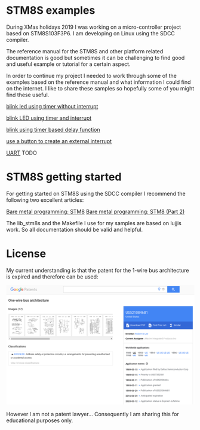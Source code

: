 # STM8S examples

During XMas holidays 2019 I was working on a micro-controller project based on STM8S103F3P6. I am developing on Linux using the SDCC compiler. 

The reference manual for the STM8S and other platform related documentation is good but sometimes it can be challenging to find good and useful example or tutorial for a certain aspect.

In order to continue my project I needed to work through some of the examples based on the reference manual and what information I could find on the internet. I like to share these samples so hopefully some of you might find these useful.

[blink led using timer without interrupt]()

[blink LED using timer and interrupt]()

[blink using timer based delay function]()

[use a button to create an external interrupt]()

[UART]()
TODO


# STM8S getting started

For getting started on STM8S using the SDCC compiler I recommend the following two excellent articles:

[Bare metal programming: STM8](https://lujji.github.io/blog/bare-metal-programming-stm8/)
[Bare metal programming: STM8 (Part 2)](https://lujji.github.io/blog/bare-metal-programming-stm8-part2/)

The lib_stm8s and the Makefile I use for my samples are based on lujjis work. So all documentation should be valid and helpful.


# License

My current understanding is that the patent for the 1-wire bus architecture is expired and therefore can be used:

![1-Wire Bus Architecture Patent](./1-wire-patent.png)

However I am not a patent lawyer... Consequently I am sharing this for educational purposes only.
